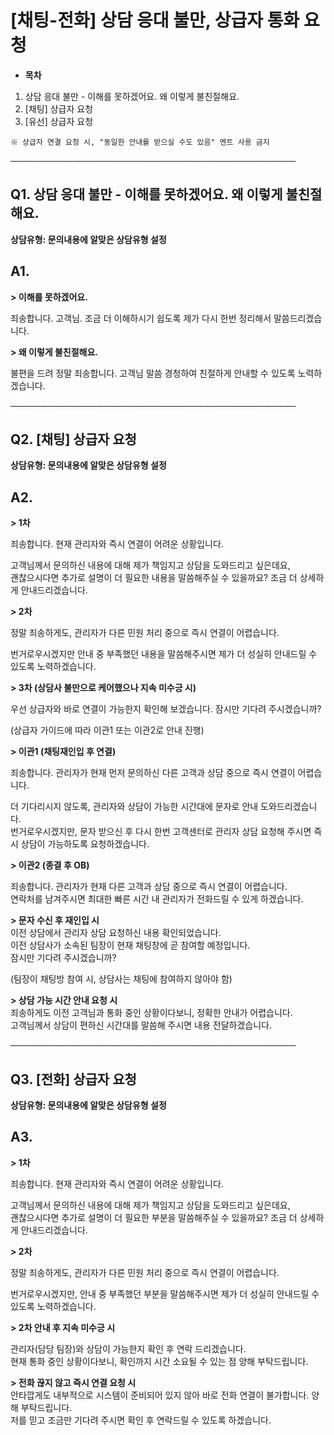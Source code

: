 # [채팅-전화] 상담 응대 불만, 상급자 통화 요청

* **목차**

1. 상담 응대 불만 - 이해를 못하겠어요. 왜 이렇게 불친절해요.
2. [채팅] 상급자 요청
3. [유선] 상급자 요청

```
※ 상급자 연결 요청 시, "동일한 안내를 받으실 수도 있음" 멘트 사용 금지
```

──────────────────────────────────────────────

**Q1. 상담 응대 불만 - 이해를 못하겠어요.** **왜 이렇게 불친절해요.**
----------------------------------------------

**상담유형: 문의내용에 알맞은 상담유형 설정**

**A1.**
-------

**> 이해를 못하겠어요.**

죄송합니다. 고객님. 조금 더 이해하시기 쉽도록 제가 다시 한번 정리해서 말씀드리겠습니다.

**> 왜 이렇게 불친절해요.**

불편을 드려 정말 죄송합니다. 고객님 말씀 경청하여 친절하게 안내할 수 있도록 노력하겠습니다.

──────────────────────────────────────────────

**Q2. [채팅] 상급자 요청**
-------------------

**상담유형: 문의내용에 알맞은 상담유형 설정**

**A2.**
-------

**> 1차**

죄송합니다. 현재 관리자와 즉시 연결이 어려운 상황입니다.

고객님께서 문의하신 내용에 대해 제가 책임지고 상담을 도와드리고 싶은데요,  
괜찮으시다면 추가로 설명이 더 필요한 내용을 말씀해주실 수 있을까요? 조금 더 상세하게 안내드리겠습니다.

**> 2차**

정말 죄송하게도, 관리자가 다른 민원 처리 중으로 즉시 연결이 어렵습니다.

번거로우시겠지만 안내 중 부족했던 내용을 말씀해주시면 제가 더 성실히 안내드릴 수 있도록 노력하겠습니다.

**> 3차 (상담사 불만으로 케어했으나 지속 미수긍 시)**

우선 상급자와 바로 연결이 가능한지 확인해 보겠습니다. 잠시만 기다려 주시겠습니까?

(상급자 가이드에 따라 이관1 또는 이관2로 안내 진행)

**> 이관1 (채팅재인입 후 연결)**

죄송합니다. 관리자가 현재 먼저 문의하신 다른 고객과 상담 중으로 즉시 연결이 어렵습니다.

더 기다리시지 않도록, 관리자와 상담이 가능한 시간대에 문자로 안내 도와드리겠습니다.   
번거로우시겠지만, 문자 받으신 후 다시 한번 고객센터로 관리자 상담 요청해 주시면 즉시 상담이 가능하도록 요청하겠습니다.

**> 이관2 (종결 후 OB)**

죄송합니다. 관리자가 현재 다른 고객과 상담 중으로 즉시 연결이 어렵습니다.  
연락처를 남겨주시면 최대한 빠른 시간 내 관리자가 전화드릴 수 있게 하겠습니다.

**> 문자 수신 후 재인입 시**  
이전 상담에서 관리자 상담 요청하신 내용 확인되었습니다.   
이전 상담사가 소속된 팀장이 현재 채팅창에 곧 참여할 예정입니다.  
잠시만 기다려 주시겠습니까?

(팀장이 채팅방 참여 시, 상담사는 채팅에 참여하지 않아야 함)

**> 상담 가능 시간 안내 요청 시**  
죄송하게도 이전 고객님과 통화 중인 상황이다보니, 정확한 안내가 어렵습니다.   
고객님께서 상담이 편하신 시간대를 말씀해 주시면 내용 전달하겠습니다.

──────────────────────────────────────────────

**Q3. [전화] 상급자 요청**
-------------------

**상담유형: 문의내용에 알맞은 상담유형 설정**

**A3.**
-------

**> 1차**

죄송합니다. 현재 관리자와 즉시 연결이 어려운 상황입니다.

고객님께서 문의하신 내용에 대해 제가 책임지고 상담을 도와드리고 싶은데요,  
괜찮으시다면 추가로 설명이 더 필요한 부분을 말씀해주실 수 있을까요? 조금 더 상세하게 안내드리겠습니다.

**> 2차**

정말 죄송하게도, 관리자가 다른 민원 처리 중으로 즉시 연결이 어렵습니다.

번거로우시겠지만, 안내 중 부족했던 부분을 말씀해주시면 제가 더 성실히 안내드릴 수 있도록 노력하겠습니다.

**> 2차 안내 후 지속 미수긍 시**

관리자(담당 팀장)와 상담이 가능한지 확인 후 연락 드리겠습니다.  
현재 통화 중인 상황이다보니, 확인까지 시간 소요될 수 있는 점 양해 부탁드립니다.

**> 전화 끊지 않고 즉시 연결 요청 시**  
안타깝게도 내부적으로 시스템이 준비되어 있지 않아 바로 전화 연결이 불가합니다. 양해 부탁드립니다.  
저를 믿고 조금만 기다려 주시면 확인 후 연락드릴 수 있도록 하겠습니다.